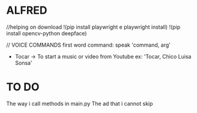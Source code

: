 # ALFRED

//helping on download
!(pip install playwright e playwright install)
!(pip install opencv-python deepface)

// VOICE COMMANDS
first word command:
speak
'command, arg'

- Tocar -> To start a music or video from Youtube
ex: 'Tocar, Chico Luisa Sonsa'



# TO DO
The way i call methods in main.py
The ad that i cannot skip 
